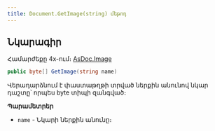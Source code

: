 ```yaml
---
title: Document.GetImage(string) մեթոդ
---
```


## Նկարագիր

Համարժեքը 4x-ում։ [AsDoc.Image](https://armsoft.github.io/as4x-docs/HTM/ProgrGuide/Functions/ASDOC/Image.html)

```c#
public byte[] GetImage(string name)
```

Վերադարձնում է փաստաթղթի տրված ներքին անունով նկար դաշտը՝ որպես byte տիպի զանգված։

**Պարամետրեր**

* `name` - Նկարի ներքին անունը։

